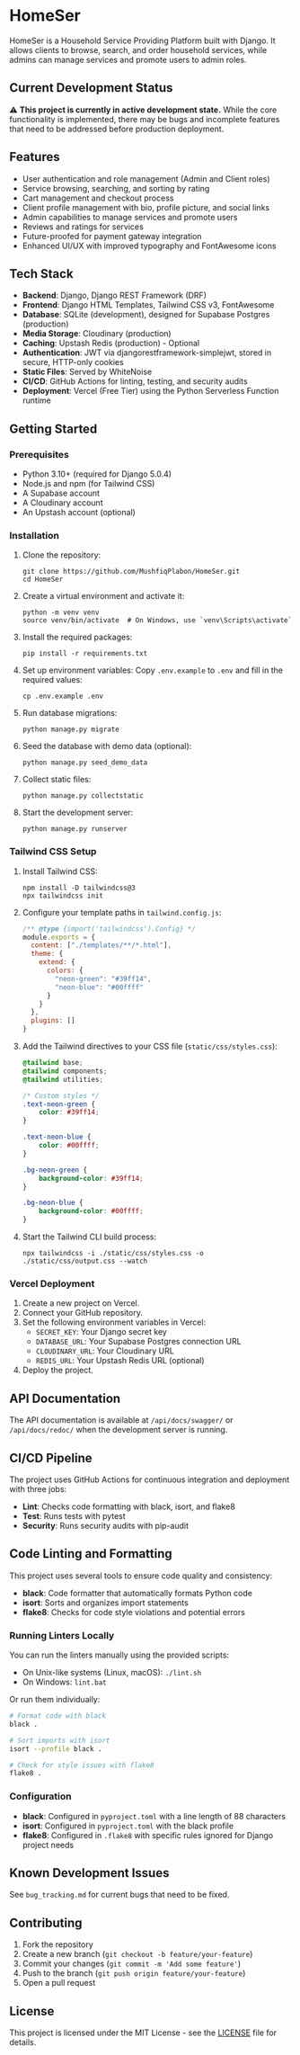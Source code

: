 # HomeSer

HomeSer is a Household Service Providing Platform built with Django. It allows clients to browse, search, and order household services, while admins can manage services and promote users to admin roles.

## Current Development Status

⚠️ **This project is currently in active development state.** While the core functionality is implemented, there may be bugs and incomplete features that need to be addressed before production deployment.

## Features

- User authentication and role management (Admin and Client roles)
- Service browsing, searching, and sorting by rating
- Cart management and checkout process
- Client profile management with bio, profile picture, and social links
- Admin capabilities to manage services and promote users
- Reviews and ratings for services
- Future-proofed for payment gateway integration
- Enhanced UI/UX with improved typography and FontAwesome icons

## Tech Stack

- **Backend**: Django, Django REST Framework (DRF)
- **Frontend**: Django HTML Templates, Tailwind CSS v3, FontAwesome
- **Database**: SQLite (development), designed for Supabase Postgres (production)
- **Media Storage**: Cloudinary (production)
- **Caching**: Upstash Redis (production) - Optional
- **Authentication**: JWT via djangorestframework-simplejwt, stored in secure, HTTP-only cookies
- **Static Files**: Served by WhiteNoise
- **CI/CD**: GitHub Actions for linting, testing, and security audits
- **Deployment**: Vercel (Free Tier) using the Python Serverless Function runtime

## Getting Started

### Prerequisites

- Python 3.10+ (required for Django 5.0.4)
- Node.js and npm (for Tailwind CSS)
- A Supabase account
- A Cloudinary account
- An Upstash account (optional)

### Installation

1. Clone the repository:
   ```
   git clone https://github.com/MushfiqPlabon/HomeSer.git
   cd HomeSer
   ```

2. Create a virtual environment and activate it:
   ```
   python -m venv venv
   source venv/bin/activate  # On Windows, use `venv\Scripts\activate`
   ```

3. Install the required packages:
   ```
   pip install -r requirements.txt
   ```

4. Set up environment variables:
   Copy `.env.example` to `.env` and fill in the required values:
   ```
   cp .env.example .env
   ```

5. Run database migrations:
   ```
   python manage.py migrate
   ```

6. Seed the database with demo data (optional):
   ```
   python manage.py seed_demo_data
   ```

7. Collect static files:
   ```
   python manage.py collectstatic
   ```

8. Start the development server:
   ```
   python manage.py runserver
   ```

### Tailwind CSS Setup

1. Install Tailwind CSS:
   ```
   npm install -D tailwindcss@3
   npx tailwindcss init
   ```

2. Configure your template paths in `tailwind.config.js`:
   ```js
   /** @type {import('tailwindcss').Config} */
   module.exports = {
     content: ["./templates/**/*.html"],
     theme: {
       extend: {
         colors: {
           "neon-green": "#39ff14",
           "neon-blue": "#00ffff"
         }
       }
     },
     plugins: []
   }
   ```

3. Add the Tailwind directives to your CSS file (`static/css/styles.css`):
   ```css
   @tailwind base;
   @tailwind components;
   @tailwind utilities;

   /* Custom styles */
   .text-neon-green {
       color: #39ff14;
   }

   .text-neon-blue {
       color: #00ffff;
   }

   .bg-neon-green {
       background-color: #39ff14;
   }

   .bg-neon-blue {
       background-color: #00ffff;
   }
   ```

4. Start the Tailwind CLI build process:
   ```
   npx tailwindcss -i ./static/css/styles.css -o ./static/css/output.css --watch
   ```

### Vercel Deployment

1. Create a new project on Vercel.
2. Connect your GitHub repository.
3. Set the following environment variables in Vercel:
   - `SECRET_KEY`: Your Django secret key
   - `DATABASE_URL`: Your Supabase Postgres connection URL
   - `CLOUDINARY_URL`: Your Cloudinary URL
   - `REDIS_URL`: Your Upstash Redis URL (optional)
4. Deploy the project.

## API Documentation

The API documentation is available at `/api/docs/swagger/` or `/api/docs/redoc/` when the development server is running.

## CI/CD Pipeline

The project uses GitHub Actions for continuous integration and deployment with three jobs:
- **Lint**: Checks code formatting with black, isort, and flake8
- **Test**: Runs tests with pytest
- **Security**: Runs security audits with pip-audit

## Code Linting and Formatting

This project uses several tools to ensure code quality and consistency:

- **black**: Code formatter that automatically formats Python code
- **isort**: Sorts and organizes import statements
- **flake8**: Checks for code style violations and potential errors

### Running Linters Locally

You can run the linters manually using the provided scripts:

- On Unix-like systems (Linux, macOS): `./lint.sh`
- On Windows: `lint.bat`

Or run them individually:

```bash
# Format code with black
black .

# Sort imports with isort
isort --profile black .

# Check for style issues with flake8
flake8 .
```

### Configuration

- **black**: Configured in `pyproject.toml` with a line length of 88 characters
- **isort**: Configured in `pyproject.toml` with the black profile
- **flake8**: Configured in `.flake8` with specific rules ignored for Django project needs

## Known Development Issues

See `bug_tracking.md` for current bugs that need to be fixed.

## Contributing

1. Fork the repository
2. Create a new branch (`git checkout -b feature/your-feature`)
3. Commit your changes (`git commit -m 'Add some feature'`)
4. Push to the branch (`git push origin feature/your-feature`)
5. Open a pull request

## License

This project is licensed under the MIT License - see the [LICENSE](LICENSE) file for details.